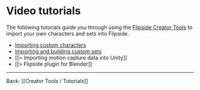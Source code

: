 # Video tutorials

The following tutorials guide you through using the [Flipside Creator Tools](/docs/2021.1/creator-tools) to import your own characters and sets into Flipside.

* [Importing custom characters](/docs/2021.1/creator-tools/tutorials/video-tutorials/characters)
* [Importing and building custom sets](/docs/2021.1/creator-tools/tutorials/video-tutorials/sets)
* [[> Importing motion capture data into Unity]]
* [[> Flipside plugin for Blender]]

---

Back: [[Creator Tools / Tutorials]]
